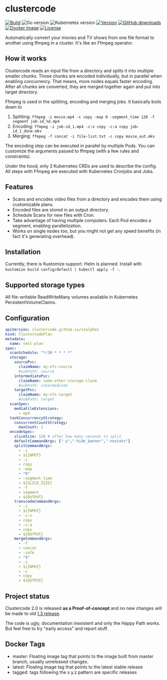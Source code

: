 # clustercode

[![Build](https://img.shields.io/github/workflow/status/ccremer/clustercode/Build)][build]
![Go version](https://img.shields.io/github/go-mod/go-version/ccremer/clustercode)
![Kubernetes version](https://img.shields.io/badge/k8s-v1.19-blue)
[![Version](https://img.shields.io/github/v/release/ccremer/clustercode?include_prereleases)][releases]
[![GitHub downloads](https://img.shields.io/github/downloads/ccremer/clustercode/total)][releases]
[![Docker image](https://img.shields.io/docker/pulls/ccremer/clustercode)][dockerhub]
[![License](https://img.shields.io/github/license/ccremer/clustercode)][license]

Automatically convert your movies and TV shows from one file format to another using ffmpeg in a cluster.
It's like an Ffmpeg operator.

## How it works

Clustercode reads an input file from a directory and splits it into multiple smaller chunks.
Those chunks are encoded individually, but in parallel when enabling concurrency.
That means, more nodes equals faster encoding.
After all chunks are converted, they are merged together again and put into target directory.

Ffmpeg is used in the splitting, encoding and merging jobs.
It basically boils down to

1. Splitting: `ffmpeg -i movie.mp4 -c copy -map 0 -segment_time 120 -f segment job-id_%d.mp4`
2. Encoding: `ffmpeg -i job-id_1.mp4 -c:v copy -c:a copy job-id_1_done.mkv`
3. Merging: `ffmpeg -f concat -i file-list.txt -c copy movie_out.mkv`

The encoding step can be executed in parallel by multiple Pods.
You can customize the arguments passed to ffmpeg (with a few rules and constraints).

Under the hood, only 2 Kubernetes CRDs are used to describe the config.
All steps with Ffmpeg are executed with Kubernetes Cronjobs and Jobs.

## Features

* Scans and encodes video files from a directory and encodes them using customizable plans.
* Encoded files are stored in an output directory.
* Schedule Scans for new files with Cron.
* Take advantage of having multiple computers: Each Pod encodes a segment, enabling parallelization.
* Works on single nodes too, but you might not get any speed benefits (in fact it's generating overhead).

## Installation

Currently, there is Kustomize support. Helm is planned.
Install with `kustomize build config/default | kubectl apply -f -`.

## Supported storage types

All file-writable ReadWriteMany volumes available in Kubernetes PersistentVolumeClaims.

## Configuration

```yaml
apiVersion: clustercode.github.io/v1alpha1
kind: ClustercodePlan
metadata:
  name: test-plan
spec:
  scanSchedule: "*/30 * * * *"
  storage:
    sourcePvc:
      claimName: my-nfs-source
      #subPath: source
    intermediatePvc:
      claimName: some-other-storage-claim
      #subPath: intermediate
    targetPvc:
      claimName: my-nfs-target
      #subPath: target
  scanSpec:
    mediaFileExtensions:
      - mp4
  taskConcurrencyStrategy:
    concurrentCountStrategy:
      maxCount: 1
  encodeSpec:
    sliceSize: 120 # after how many seconds to split
    defaultCommandArgs: ["-y","-hide_banner","-nostats"]
    splitCommandArgs:
      - -i
      - ${INPUT}
      - -c
      - copy
      - -map
      - "0"
      - -segment_time
      - ${SLICE_SIZE}
      - -f
      - segment
      - ${OUTPUT}
    transcodeCommandArgs:
      - -i
      - ${INPUT}
      - -c:v
      - copy
      - -c:a
      - copy
      - ${OUTPUT}
    mergeCommandArgs:
      - -f
      - concat
      - -safe
      - "0"
      - -i
      - ${INPUT}
      - -c
      - copy
      - ${OUTPUT}
```

## Project status

Clustercode 2.0 is released **as a Proof-of-concept** and no new changes will be made to old [1.3 release](https://github.com/ccremer/clustercode/tree/1.3.1).

The code is ugly, documentation inexistent and only the Happy Path works.
But feel free to try "early access" and report stuff.

## Docker Tags

* master: Floating image tag that points to the image built from master branch, usually unreleased changes.
* latest: Floating image tag that points to the latest stable release
* tagged: tags following the x.y.z pattern are specific releases

[build]: https://github.com/ccremer/clustercode/actions?query=workflow%3ABuild
[releases]: https://github.com/ccremer/clustercode/releases
[license]: https://github.com/ccremer/clustercode/blob/master/LICENSE
[dockerhub]: https://hub.docker.com/r/ccremer/clustercode
